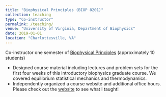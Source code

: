 ```yaml
---
title: "Biophysical Principles (BIOP 8201)"
collection: teaching
type: "Co-instructor"
permalink: /teaching/
venue: "University of Virginia, Department of Biophysics"
date: 2019-01-01
location: "Charlottesville, VA"
---
```


Co-instructor one semester of [Biophysical Principles]() (approximately 10 students)

- Designed course material including lectures and problem sets for the first four weeks of this introductory biophysics graduate course. We covered equilibrium statistical mechanics and thermodynamics.
- Independently organized a course website and additional office hours. Please check out the [website](https://jmhays.github.io/biop-web/) to see what I taught!